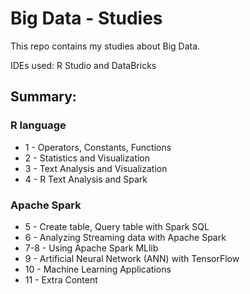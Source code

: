 # Big Data - Studies

This repo contains my studies about Big Data.

IDEs used: R Studio and DataBricks

## Summary:
### R language
- 1 - Operators, Constants, Functions
- 2 - Statistics and Visualization
- 3 - Text Analysis and Visualization
- 4 - R Text Analysis and Spark

### Apache Spark
- 5 - Create table, Query table with Spark SQL
- 6 - Analyzing Streaming data with Apache Spark
- 7-8 - Using Apache Spark MLlib
- 9 - Artificial Neural Network (ANN) with TensorFlow
- 10 - Machine Learning Applications
- 11 - Extra Content

